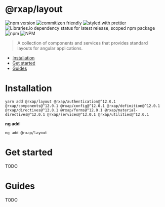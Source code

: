 @rxap/layout
======

[![npm version](https://img.shields.io/npm/v/@rxap/layout?style=flat-square)](https://www.npmjs.com/package/@rxap/layout)
[![commitizen friendly](https://img.shields.io/badge/commitizen-friendly-brightgreen.svg?style=flat-square)](https://commitizen.github.io/cz-cli/)
[![styled with prettier](https://img.shields.io/badge/styled_with-prettier-ff69b4.svg?style=flat-square)](https://github.com/prettier/prettier)
![Libraries.io dependency status for latest release, scoped npm package](https://img.shields.io/librariesio/release/npm/@rxap/layout)
![npm](https://img.shields.io/npm/dm/@rxap/layout)
![NPM](https://img.shields.io/npm/l/@rxap/layout)

> A collection of components and services that provides standard layouts for angular applications.

- [Installation](#installation)
- [Get started](#get-started)
- [Guides](#guides)

# Installation

```
yarn add @rxap/layout @rxap/authentication@^12.0.1 @rxap/components@^12.0.1 @rxap/config@^12.0.1 @rxap/definition@^12.0.1 @rxap/directives@^12.0.1 @rxap/forms@^12.0.1 @rxap/material-directives@^12.0.1 @rxap/services@^12.0.1 @rxap/utilities@^12.0.1 
```

**ng add**
```
ng add @rxap/layout
```

# Get started

TODO


# Guides

TODO


